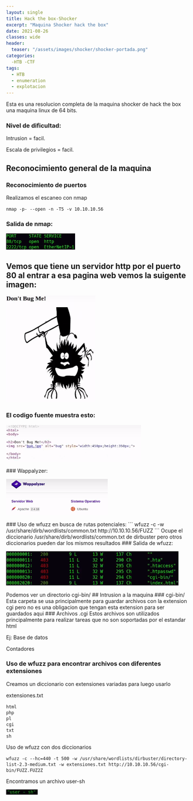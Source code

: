 ```yaml
---
layout: single
title: Hack the box-Shocker 
excerpt: "Maquina Shocker hack the box"
date: 2021-08-26
classes: wide
header:
  teaser: "/assets/images/shocker/shocker-portada.png"
categories:
  -HTB -CTF
tags:  
  - HTB
  - enumeration
  - explotacion
---
```

Esta es una resolucion completa de la maquina shocker de hack the box una maquina linux de 64 bits.
### Nivel de dificultad:

Intrusion = facil.

Escala de privilegios = facil. 
## Reconocimiento general de la maquina 
### Reconocimiento de puertos
Realizamos el escaneo con nmap 
```
nmap -p- --open -n -T5 -v 10.10.10.56
```
### Salida de nmap: 
<p align="left">
<img src="/assets/images/shocker/salida-shocker.png">
</p>

## Vemos que tiene un servidor http por el puerto 80 al entrar a esa pagina web vemos la suigente imagen:
<p align="left">
<img src="/assets/images/shocker/web-shocker.png">
</p>

### El codigo fuente muestra esto:
<p align="left">
<img src="/assets/images/shocker/codigofuente-shocker.png">
</p>
### Wappalyzer:
<p align="left">
<img src="/assets/images/shocker/wapalyzer.png">
</p>
### Uso de wfuzz en busca de rutas potenciales:
```
wfuzz -c -w /usr/share/dirb/wordlists/common.txt http://10.10.10.56/FUZZ
```
Ocupe el diccionario /usr/share/dirb/wordlists/common.txt de dirbuster pero otros diccionarios pueden dar los mismos resultados
### Salida de wfuzz:
<p align="left">
<img src="/assets/images/shocker/wfuzz.png">
</p>
Podemos ver un directorio cgi-bin/
## Intrusion a la maquina
### cgi-bin/
Esta carpeta se usa principalmente para guardar archivos con la extension cgi pero no es una obligacion que tengan esta extension para ser guardados aqui
### Archivos .cgi 
Estos archivos son utilizados principalmente para realizar tareas que no son soportadas por el estandar html 

Ej:
Base de datos

Contadores 

### Uso de wfuzz para encontrar archivos con diferentes extensiones
Creamos un diccionario con extensiones variadas para luego usarlo

extensiones.txt
```
html 
php
pl
cgi 
txt
sh 
```
Uso de wfuzz con dos diccionarios 
```
wfuzz -c --hc=440 -t 500 -w /usr/share/wordlists/dirbuster/directory-list-2.3-medium.txt -w extensiones.txt http://10.10.10.56/cgi-bin/FUZZ.FUZ2Z
```
Encontramos un archivo user-sh
<p align="left">
<img src="/assets/images/shocker/user-sh.png">
</p>


